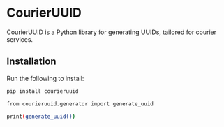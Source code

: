 # CourierUUID

CourierUUID is a Python library for generating UUIDs, tailored for courier services.

## Installation

Run the following to install:

``` bash
pip install courieruuid

from courieruuid.generator import generate_uuid

print(generate_uuid())



```